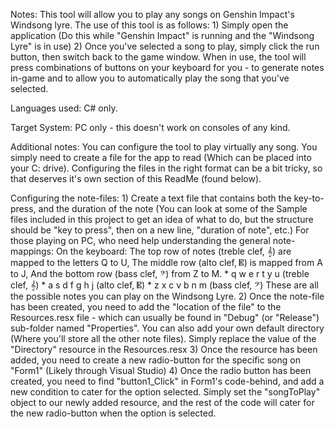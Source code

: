 Notes:
      This tool will allow you to play any songs on Genshin Impact's Windsong lyre.
      The use of this tool is as follows:
                                        1) Simply open the application (Do this while "Genshin Impact" is running and the "Windsong Lyre" is in use)
                                        2) Once you've selected a song to play, simply click the run button, then switch back to the game window.
      When in use, the tool will press combinations of buttons on your keyboard for you - to generate notes in-game and to allow you to automatically play the song that you've selected.

Languages used: 
                C# only.

Target System: 
               PC only - this doesn't work on consoles of any kind.

Additional notes: 
                You can configure the tool to play virtually any song. You simply need to create a file for the app to read (Which can be placed into your C: drive).
                Configuring the files in the right format can be a bit tricky, so that deserves it's own section of this ReadMe (found below).


Configuring the note-files:
                1) Create a text file that contains both the key-to-press, and the duration of the note (You can look at some of the Sample files included in this project to get an idea of what to do, but the structure should be "key to press", then on a new line, "duration of note", etc.) 
                        For those playing on PC, who need help understanding the general note-mappings:
                         On the keyboard:
                           The top row of notes (treble clef, 𝄞) are mapped to the letters Q to U, 
                           The middle row (alto clef, 𝄡) is mapped from A to J, 
                           And the bottom row (bass clef, 𝄢) from Z to M.
                             * q w e r t y u  (treble clef, 𝄞)
                             * a s d f g h j  (alto clef, 𝄡)
                             * z x c v b n m  (bass clef, 𝄢)
                          These are all the possible notes you can play on the Windsong Lyre.
                2) Once the note-file has been created, you need to add the "location of the file" to the Resources.resx file - which can usually be found in "Debug" (or "Release") sub-folder named "Properties".
                    You can also add your own default directory (Where you'll store all the other note files). Simply replace the value of the "Directory" resource in the Resources.resx
                3) Once the resource has been added, you need to create a new radio-button for the specific song on "Form1" (Likely through Visual Studio)
                4) Once the radio button has been created, you need to find "button1_Click" in Form1's code-behind, and add a new condition to cater for the option selected. 
                    Simply set the "songToPlay" object to our newly added resource, and the rest of the code will cater for the new radio-button when the option is selected.
